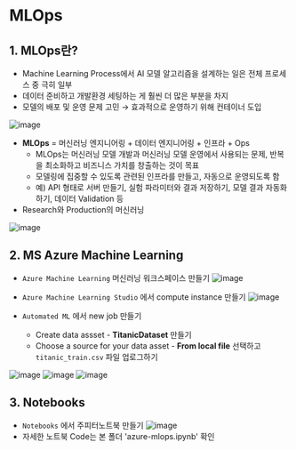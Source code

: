 # MLOps

## 1. MLOps란?

- Machine Learning Process에서 AI 모델 알고리즘을 설계하는 일은 전체 프로세스 중 극히 일부
- 데이터 준비하고 개발환경 세팅하는 게 훨씬 더 많은 부분을 차지
- 모델의 배포 및 운영 문제 고민 → 효과적으로 운영하기 위해 컨테이너 도입

![image](https://user-images.githubusercontent.com/79077316/218382681-00a815ab-6bce-4841-83b7-2a89e33b94a5.png)

- **MLOps** = 머신러닝 엔지니어링 + 데이터 엔지니어링 + 인프라 + Ops
    - MLOps는 머신러닝 모델 개발과 머신러닝 모델 운영에서 사용되는 문제, 반복을 최소화하고 비즈니스 가치를 창출하는 것이 목표
    - 모델링에 집중할 수 있도록 관련된 인프라를 만들고, 자동으로 운영되도록 함
    - 예) API 형태로 서버 만들기, 실험 파라미터와 결과 저장하기, 모델 결과 자동화하기, 데이터 Validation 등
- Research와 Production의 머신러닝

![image](https://user-images.githubusercontent.com/79077316/218382705-3acb6b97-626b-4444-9a3b-a8665f60173e.png)


## 2. MS Azure Machine Learning

- `Azure Machine Learning` 머신러닝 워크스페이스 만들기
![image](https://user-images.githubusercontent.com/79077316/218382996-1a59df2a-0005-4f62-ad00-9789a2c0ad48.png)

- `Azure Machine Learning Studio` 에서 compute instance 만들기
![image](https://user-images.githubusercontent.com/79077316/218383033-7b76d649-3ead-4426-9df2-97dc03804f21.png)

- `Automated ML` 에서 new job 만들기
    - Create data assset - **TitanicDataset** 만들기
    - Choose a source for your data asset - **From local file** 선택하고 `titanic_train.csv` 파일 업로그하기

![image](https://user-images.githubusercontent.com/79077316/218383074-ce6954b1-d323-4532-824c-3efae0ada6a8.png)
![image](https://user-images.githubusercontent.com/79077316/218383111-7577e553-5227-41c5-b2b8-8a3b6d13ceff.png)
![image](https://user-images.githubusercontent.com/79077316/218383123-45688324-2eed-48c8-91d2-a5080944383e.png)

## 3. Notebooks

- `Notebooks` 에서 주피터노트북 만들기
![image](https://user-images.githubusercontent.com/79077316/218383167-44744417-e668-4823-ab00-51e1dbd1fdc2.png)
- 자세한 노트북 Code는 본 폴더 'azure-mlops.ipynb' 확인
